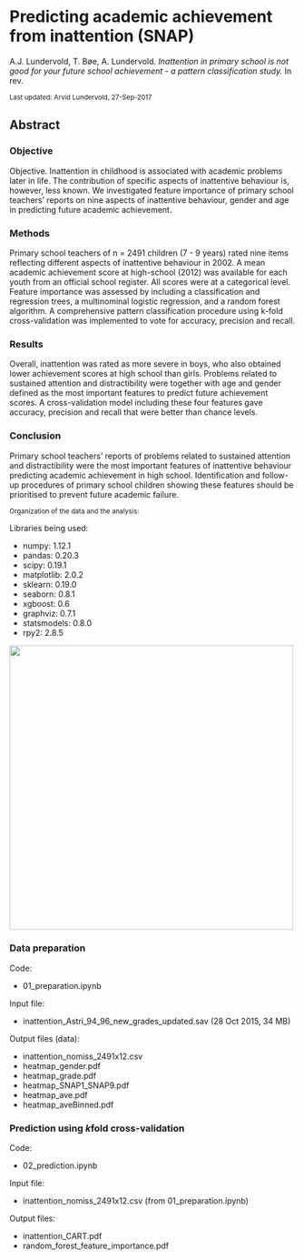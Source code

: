 # Predicting academic achievement from inattention (SNAP)
A.J. Lundervold, T. Bøe, A. Lundervold. <i>Inattention in primary school is not good for your future school achievement - a pattern classification study.</i> In rev.


<small>
Last updated: Arvid Lundervold, 27-Sep-2017
</small>

## Abstract

### Objective
Objective. Inattention in childhood is associated with academic problems later in life. The contribution of specific aspects of inattentive behaviour is, however, less known. We investigated feature importance of primary school teachers’ reports on nine aspects of inattentive behaviour, gender and age in predicting future academic achievement. 

### Methods
Primary school teachers of n = 2491 children (7 - 9 years) rated nine items reflecting different aspects of inattentive behaviour in 2002. A mean academic achievement score at high-school (2012) was available for each youth from an official school register. All scores were at a categorical level. Feature importance was assessed by including a classification and regression trees, a multinominal logistic regression, and a random forest algorithm. A comprehensive pattern classification procedure using k-fold cross-validation was implemented to vote for accuracy, precision and recall. 

### Results 
Overall, inattention was rated as more severe in boys, who also obtained lower achievement scores at high school than girls. Problems related to sustained attention and distractibility were together with age and gender defined as the most important features to predict future achievement scores. A cross-validation model including these four features gave accuracy, precision and recall that were better than chance levels. 

### Conclusion 
Primary school teachers’ reports of problems related to sustained attention and distractibility were the most important features of inattentive behaviour predicting academic achievement in high school. Identification and follow-up procedures of primary school children showing these features should be prioritised to prevent future academic failure.



<small>Organization of the data and the analysis:</small>

Libraries being used:

* numpy: 1.12.1
* pandas: 0.20.3
* scipy: 0.19.1
* matplotlib: 2.0.2
* sklearn: 0.19.0
* seaborn: 0.8.1
* xgboost: 0.6
* graphviz: 0.7.1
* statsmodels: 0.8.0
* rpy2: 2.8.5

<img src="./images/Data_to_classes_notebook_pptx.jpg" width="500px" height="500px" />

### Data preparation

Code:
 * 01_preparation.ipynb
 
Input file:

 * inattention_Astri_94_96_new_grades_updated.sav (28 Oct 2015, 34 MB) 

 
Output files (data):

 * inattention_nomiss_2491x12.csv
 * heatmap_gender.pdf
 * heatmap_grade.pdf
 * heatmap_SNAP1_SNAP9.pdf
 * heatmap_ave.pdf
 * heatmap_aveBinned.pdf
 
 
 ### Prediction using $k$fold cross-validation
 
 Code:
 * 02_prediction.ipynb
 
Input file:

 * inattention_nomiss_2491x12.csv (from 01_preparation.ipynb)
 
 
 Output files:
 
 * inattention_CART.pdf
 * random_forest_feature_importance.pdf
 

